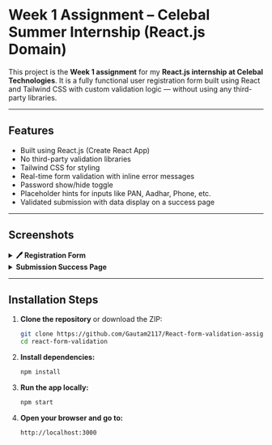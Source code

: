 # Week 1 Assignment – Celebal Summer Internship (React.js Domain)

This project is the **Week 1 assignment** for my **React.js internship at Celebal Technologies**. It is a fully functional user registration form built using React and Tailwind CSS with custom validation logic — without using any third-party libraries.

---

## Features

- Built using React.js (Create React App)
- No third-party validation libraries
- Tailwind CSS for styling
- Real-time form validation with inline error messages
- Password show/hide toggle
- Placeholder hints for inputs like PAN, Aadhar, Phone, etc.
- Validated submission with data display on a success page

---

## Screenshots

<details>
  <summary><strong>🖊 Registration Form</strong></summary>
  ![Registration Form](https://github.com/user-attachments/assets/620c049f-8014-4397-b4a3-2e873714e1ad)
</details>

<details>
  <summary><strong>Submission Success Page</strong></summary>
  ![image](https://github.com/user-attachments/assets/c506eec1-6569-4bc1-a83b-ff2951a47b7e)
</details>

---

## Installation Steps

1. **Clone the repository** or download the ZIP:
   ```bash
   git clone https://github.com/Gautam2117/React-form-validation-assignment.git
   cd react-form-validation
2. **Install dependencies:**
   ```bash
   npm install
3. **Run the app locally:**
   ```bash
   npm start
4. **Open your browser and go to:**
   ```bash
   http://localhost:3000   
